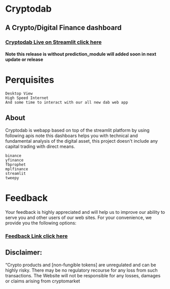 # Cryptodab


## A Crypto/Digital Finance dashboard 


### [Cryptodab Live on Streamlit click here ](https://harshstag-cryptodabv5-app-ua7kz8.streamlitapp.com/)
#### Note this release is without prediction_module  will added soon in next update or release



# Perquisites 


```
Desktop View
High Speed Internet 
And some time to interact with our all new dab web app 

```




## About

Cryptodab is webapp based on top of the streamlit platform by using following apis note this dashboars helps you with technical and fundamental analysis of the digital asset, this project doesn't include any capital trading with direct means.


```
binance
yfinance
fbprophet
mplfinance
streamlit
tweepy
```



# Feedback 

Your feedback is highly appreciated and will help us to improve our ability to serve you and other users of our web sites. For your convenience, we provide you the following options:

### [Feedback Link click here ](https://form.jotform.com/221963166587467)





## Disclaimer:

“Crypto products and [non-fungible tokens] are unregulated and can be highly risky. There may be no regulatory recourse for any loss from such transactions. The Website will not be responsible for any losses, damages or claims arising from cryptomarket




